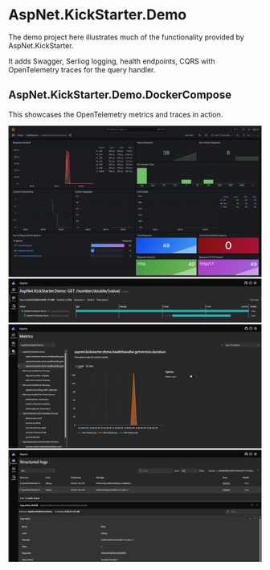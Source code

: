# AspNet.KickStarter.Demo

The demo project here illustrates much of the functionality provided by AspNet.KickStarter.

It adds Swagger, Serliog logging, health endpoints, CQRS with OpenTelemetry traces for the query handler.

## AspNet.KickStarter.Demo.DockerCompose

This showcases the OpenTelemetry metrics and traces in action.


![Grafana](images/grafana.png)
![Trace](images/trace.png)
![Metrics](images/metrics.png)
![Logs](images/logs.png)
